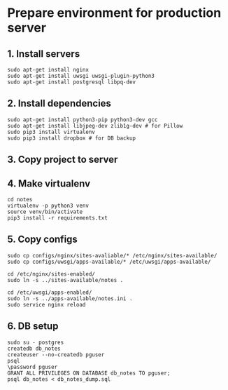 # Prepare environment for production server

## 1. Install servers
```
sudo apt-get install nginx
sudo apt-get install uwsgi uwsgi-plugin-python3
sudo apt-get install postgresql libpq-dev
```

## 2. Install dependencies
```
sudo apt-get install python3-pip python3-dev gcc
sudo apt-get install libjpeg-dev zlib1g-dev # for Pillow
sudo pip3 install virtualenv
sudo pip3 install dropbox # for DB backup
```

## 3. Copy project to server

## 4. Make virtualenv
```
cd notes
virtualenv -p python3 venv
source venv/bin/activate
pip3 install -r requirements.txt
```

## 5. Copy configs
```
sudo cp configs/nginx/sites-avaliable/* /etc/nginx/sites-available/
sudo cp configs/uwsgi/apps-available/* /etc/uwsgi/apps-available/

cd /etc/nginx/sites-enabled/
sudo ln -s ../sites-available/notes .

cd /etc/uwsgi/apps-enabled/
sudo ln -s ../apps-available/notes.ini .
sudo service nginx reload
```

## 6. DB setup
```
sudo su - postgres
createdb db_notes
createuser --no-createdb pguser
psql
\password pguser
GRANT ALL PRIVILEGES ON DATABASE db_notes TO pguser;
psql db_notes < db_notes_dump.sql
```
